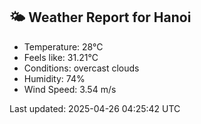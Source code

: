 <!-- WEATHER-START -->
## 🌤 Weather Report for Hanoi

- Temperature: 28°C
- Feels like: 31.21°C
- Conditions: overcast clouds
- Humidity: 74%
- Wind Speed: 3.54 m/s

Last updated: 2025-04-26 04:25:42 UTC
<!-- WEATHER-END -->
